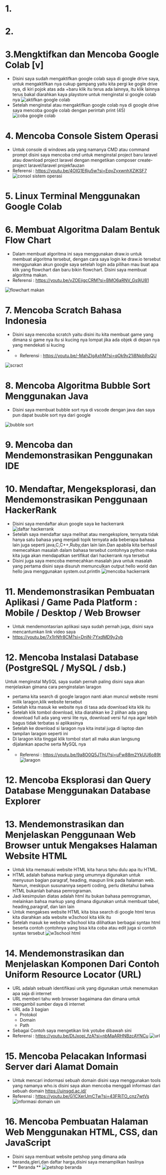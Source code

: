 # 1.
# 2.
# 3.Mengktifkan dan Mencoba Google Colab [v]
- Disini saya sudah mengaktifkan google colab saya di google drive saya, untuk mengaktifkan nya cukup gampang yaitu kita pergi ke gogle drive nya, di kiri pojok atas ada +baru klik itu terus ada lainnya, itu klik lainnya terus bakal diarahkan kaya playstore untuk menginstal si google colab nya
![aktifkan google colab](https://github.com/fauzanzianulhaq/UAS-Pengenalan-Informatika/assets/115859323/9ea34f30-5b93-4454-b8a2-4191d31cb09e)
- Setelah menginstal atau mengaktifkan google colab nya di google drive saya mencoba google colab dengan perintah print (45)
![coba google colab](https://github.com/fauzanzianulhaq/UAS-Pengenalan-Informatika/assets/115859323/c327b31d-2a67-4bf0-8825-854addde4b06)
# 4. Mencoba Console Sistem Operasi
- Untuk console di windows ada yang namanya CMD atau command prompt disini saya mencoba cmd untuk menginstal project baru laravel atau download project laravel dengan mengetikan composer create-project laravel/laravel projekfauzan
- Referensi : https://youtu.be/4OIG1E6ju5w?si=EqvZyxwnhXZiKSF7
![consol sistem operasi](https://github.com/fauzanzianulhaq/UAS-Pengenalan-Informatika/assets/115859323/1cd028d8-3bad-463b-8525-61ab34dd40cb)
# 5. Linux Terminal Menggunakan Google Colab
# 6. Membuat Algoritma Dalam Bentuk Flow Chart
- Dalam membuat algoritma ini saya menggunakan draw.io untuk membuat algoritma tersebut, dengan cara saya login ke draw.io tersebut menggunakan akun google saya setelah login ada pilihan mau buat apa klik yang flowchart dan baru bikin flowchart. Disini saya membuat algoritma makan.
- Referensi : https://youtu.be/vZOEiigcCRM?si=BMO6aRNV_Gs9jU81

![flowchart makan](https://github.com/fauzanzianulhaq/UAS-Pengenalan-Informatika/assets/115859323/556f0889-4ce6-47b4-8cd2-804a79d72562)

# 7. Mencoba Scratch Bahasa Indonesia
- Disini saya mencoba scratch yaitu disini itu kita membuat game yang dimana si game nya itu si kucing nya lompat jika ada objek di depan nya yang mendekati si kucing
- - Referensi : https://youtu.be/-MahZIgAxhM?si=qOk9v21i8NpbRsQU

![scract ](https://github.com/fauzanzianulhaq/UAS-Pengenalan-Informatika/assets/115859323/6c73c092-10b7-4ab0-8dcf-72f96aea9eed)

# 8. Mencoba Algoritma Bubble Sort Menggunakan Java
- Disini saya membuat bubble sort nya di vscode dengan java dan saya pun dapat buuble sort nya dari google

![bubble sort](https://github.com/fauzanzianulhaq/UAS-Pengenalan-Informatika/assets/115859323/84c97384-39c1-4838-a071-c3c96a833d5a)
# 9. Mencoba dan Mendemonstrasikan Penggunakan IDE
# 10. Mendaftar, Mengeksplorasi, dan Mendemonstrasikan Penggunaan HackerRank
- Disini saya mendaftar akun google saya ke hackerrank 
![daftar hackerrank](https://github.com/fauzanzianulhaq/UAS-Pengenalan-Informatika/assets/115859323/ce0c89a4-b073-426b-b522-35b4f4edc72b)
- Setelah saya mendaftar saya melihat atau mengeksplore, ternyata tidak hanya satu bahasa yang menjadi topik ternyata ada beberapa bahasa lain juga seperti java,C,C++,Ruby,dan lain lain.Dan apabila kita berhasil memecahkan masalah dalam bahasa tersebut contohnya python maka kita juga akan mendapatkan sertifikat dari hackerrank nya tersebut
- Disini juga saya mencoba memecahkan masalah java untuk masalah yang pertama disini saya disuruh memunculkan output hello world dan hello java menggunakan system.out.println
  ![mencoba hackerrank](https://github.com/fauzanzianulhaq/UAS-Pengenalan-Informatika/assets/115859323/49c9383b-8a6d-4543-8791-72e23da573f6)
# 11. Mendemonstrasikan Pembuatan Aplikasi / Game Pada Platform : Mobile / Desktop / Web Browser 
- Untuk mendemontasrian aplikasi saya sudah pernah juga, disini saya mencantumkan link video saya
- https://youtu.be/7x1lrNfr8CM?si=DnlN-7YxdMD9y2yb
# 12. Mencoba Instalasi Database (PostgreSQL / MySQL / dsb.)
Untuk menginstal MySQL saya sudah pernah paling disini saya akan menjelaskan gimana cara penginstalan laragon
- pertama kita search di google laragon nanti akan muncul website resmi milik laragon,klik website tersebut
- Setelah kita masuk ke website nya di tasa ada download kita klik itu
- Setelah klik tombol download, kita diarahkan ke 2 plihan ada yang download full ada yang versi lite nya, download versi ful nya agar lebih bagus tidak terbatas si aplikasinya
- Setelah ke download si laragon nya kita instal juga di laptop dan tampilan laragon seperti ini
- Di laragon kita tinggal klik tombol start all maka akan langsung dijalankan apache serta MySQL nya
- - Referensi : https://youtu.be/9a8O0Q5JThU?si=uFw88m2YkUU6o89t
  ![laragon](https://github.com/fauzanzianulhaq/UAS-Pengenalan-Informatika/assets/115859323/23ab0fe6-3b6a-4116-b14d-2c170adf9297)
# 12. Mencoba Eksplorasi dan Query Database Menggunakan Database Explorer 
# 13. Mendemonstrasikan dan Menjelaskan Penggunaan Web Browser untuk Mengakses Halaman Website HTML
- Untuk kita memasuki website HTML kita harus tahu dulu apa itu HTML.
- HTML adalah bahasa markup yang umumnya digunakan untuk menyusun bagian paragraf, heading, maupun link pada halaman web. Namun, meskipun susunannya seperti coding, perlu diketahui bahwa HTML bukanlah bahasa pemrograman.
- Jadi kesimpulan diatas adalah html itu bukan bahasa pemrograman, melainkan bahsa markup yang dimana digunakan untuk membuat tabel, heading,paragraf, dan lain lain
- Untuk mengakses website HTML kita bisa search di google html terus kita diarahkan ada website w3school kita klik itu
- Setelah masuk ke website w3school kita dilihatkan berbagai syntax html beserta contoh contohnya yang bisa kita coba atau edit juga si contoh syntax tersebut
  ![w3school html](https://github.com/fauzanzianulhaq/UAS-Pengenalan-Informatika/assets/115859323/c6bf7640-fc37-48d0-a6bf-da3348336979)
# 14. Mendemonstrasikan dan Menjelaskan Komponen Dari Contoh Uniform Resource Locator (URL) 
- URL adalah sebuah identifikasi unik yang digunakan untuk menemukan apa saja di internet
- URL memberi tahu web browser bagaimana dan dimana untuk mengambil sumber daya di internet
- URL ada 3 bagian
    - Protokol
    - Domain
    - Path
- Sebagai Contoh saya mengetikan link yotube dibawah sini
- Referensi : https://youtu.be/DtJxopj_fzA?si=nbMaARHNBzcAYNCu
  ![url](https://github.com/fauzanzianulhaq/UAS-Pengenalan-Informatika/assets/115859323/2c06f97d-61f1-47f2-8e01-02743ff1d901)
# 15. Mencoba Pelacakan Informasi Server dari Alamat Domain
- Untuk mencari indormasi sebuah domain disini saya menggunakan tools yang namanya who.is disini saya akan mencoba menggali informasi dari sebuah domain https://uinsgd.ac.id/
- Referensi : https://youtu.be/G1CXerUmCTw?si=43FRiTO_cnz7wtVs
  ![informasi domain uin](https://github.com/fauzanzianulhaq/UAS-Pengenalan-Informatika/assets/115859323/d4fcf658-73ac-4a16-b59d-96892bce4617)
# 16. Mencoba Pembuatan Halaman Web Menggunakan HTML, CSS, dan JavaScript
- Disini saya membuat website petshop yang dimana ada beranda,gleri,dan daftar harga,disini saya menampilkan hasilnya
 -  ** Beranda **
  ![petshop beranda](https://github.com/fauzanzianulhaq/UAS-Pengenalan-Informatika/assets/115859323/5037985a-7f90-4200-bbcb-5754bcb96606)

  








